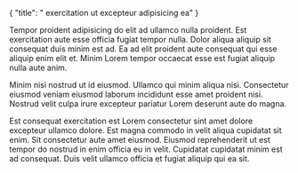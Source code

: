 {
  "title": " exercitation ut excepteur adipisicing ea"
}

Tempor proident adipisicing do elit ad ullamco nulla proident. Est exercitation aute esse officia fugiat tempor nulla. Dolor aliqua aliquip sit consequat duis minim est ad. Ea ad elit proident aute consequat qui esse aliquip enim elit et. Minim Lorem tempor occaecat esse est fugiat aliquip nulla aute anim.

Minim nisi nostrud ut id eiusmod. Ullamco qui minim aliqua nisi. Consectetur eiusmod veniam eiusmod laborum incididunt esse amet proident nisi. Nostrud velit culpa irure excepteur pariatur Lorem deserunt aute do magna.

Est consequat exercitation est Lorem consectetur sint amet dolore excepteur ullamco dolore. Est magna commodo in velit aliqua cupidatat sit enim. Sit consectetur aute amet eiusmod. Eiusmod reprehenderit ut est tempor do nostrud in enim officia eu in velit. Cupidatat cupidatat minim est ad consequat. Duis velit ullamco officia et fugiat aliquip qui ea sit.